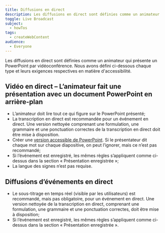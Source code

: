 ```yaml
---
title: Diffusions en direct
description: Les diffusions en direct sont définies comme un animateur qui présente un PowerPoint par vidéoconférence. Nous définissions ici chaque type de diffusion et leurs exigences respectives en matière d'accessibilité.
toggle: Live Broadcast
subject:
  - howTos
tags:
  - createWebContent
audience:
  - Everyone
---
```


Les diffusions en direct sont définies comme un animateur qui présente un PowerPoint par vidéoconférence. Nous avons défini ci-dessous chaque type et leurs exigences respectives en matière d'accessibilité.

## Vidéo en direct – L’animateur fait une présentation avec un document PowerPoint en arrière-plan

- L’animateur doit lire tout ce qui figure sur le PowerPoint présenté;
- La transcription en direct est recommandée pour un événement en direct. Une version nettoyée comprenant une formulation, une grammaire et une ponctuation correctes de la transcription en direct doit être mise à disposition.
- Créer une [version accessible de PowerPoint](https://a11y.canada.ca/fr/presentations-powerpoint-accessibles-dans-microsoft-365/). Si le présentateur dit chaque mot sur chaque diapositive, on peut l’ignorer, mais ce n’est pas recommandé;
- Si l’événement est enregistré, les mêmes règles s’appliquent comme ci-dessus dans la section « Présentation enregistrée »;
- La langue des signes n’est pas requise.

## Diffusions d’événements en direct

- Le sous-titrage en temps réel (visible par les utilisateurs) est recommandé, mais pas obligatoire, pour un événement en direct. Une version nettoyée de la transcription en direct, comprenant une formulation, une grammaire et une ponctuation correctes, doit être mise à disposition;
- Si l’événement est enregistré, les mêmes règles s’appliquent comme ci-dessus dans la section « Présentation enregistrée ».
